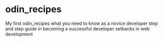 # odin_recipes
My first odin_recipes
what you need to know as a novice developer
step and step guide in becoming a successful developer
setbacks in web development